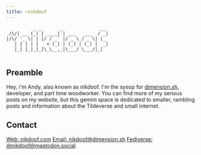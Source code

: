 ```yaml
---
title: ~nikdoof
---
```


```
          _ _       _              __ 
 /\/| __ (_) | ____| | ___   ___  / _|
|/\/ '_ \| | |/ / _` |/ _ \ / _ \| |_ 
   | | | | |   < (_| | (_) | (_) |  _|
   |_| |_|_|_|\_\__,_|\___/ \___/|_|  
                                      
```

## Preamble

Hey, i'm Andy, also known as nikdoof. I'm the sysop for [dimension.sh](/), developer, and part time woodworker. You can find more of my serious posts on my website, but this gemini space is dedicated to smaller, rambling posts and information about the Tildeverse and small internet.

## Contact

[Web: nikdoof.com](https://nikdoof.com)
[Email: nikdoof@dimension.sh](mailto:nikdoof@dimension.sh)
[Fediverse: @nikdoof@mastodon.social](https://mastodon.social/@nikdoof)

